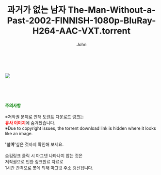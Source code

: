 ﻿---
layout: post
title:  "과거가 없는 남자 The-Man-Without-a-Past-2002-FINNISH-1080p-BluRay-H264-AAC-VXT.torrent"
author: John
categories: [ 영화 ]
tags: [  ]
image: https://torrentrj52.com/uploadfile/full/476e1789ea68a69baf33fcc10cc21125149fed36.jpg 
description: "과거가 없는 남자 The-Man-Without-a-Past-2002-FINNISH-1080p-BluRay-H264-AAC-VXT torrent 정보 공유"
toc: true
toc_sticky: true
---

<br>
<p><img src="https://torrentrj52.com/uploadfile/full/476e1789ea68a69baf33fcc10cc21125149fed36.jpg"/></p>
    
<br><br><br>
<p data-ke-size="size16"><b><span style="color: green;">주의사항</span></b><br /><br />※저작권 문제로 인해 토렌트 다운로드 링크는<br /><b><span style="color: red;">유사 이미지</span></b>에 숨겨뒀습니다.<br />※Due to copyright issues, the torrent download link is hidden where it looks like an image.<br /><br /><b>'설마'</b>싶은 것까지 확인해 보세요.<br /><br />숨김링크 클릭 시 마그넷 나타나지 않는 것은<br />저작권으로 인한 링크만료 자료로<br />1시간 간격으로 봇에 의해 마그넷 주소 갱신됩니다.</p>
